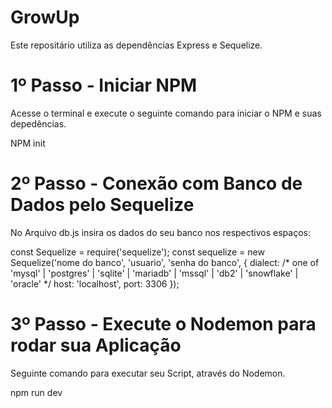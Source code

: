 # GrowUp

Este repositário utiliza as dependências Express e Sequelize.

# 1º Passo - Iniciar NPM
Acesse o terminal e execute o seguinte comando para iniciar o NPM e suas depedências.

NPM  init

# 2º Passo - Conexão com Banco de Dados pelo Sequelize

No Arquivo db.js insira os dados do seu banco nos respectivos espaços:

const Sequelize = require('sequelize');
const sequelize = new Sequelize('nome do banco', 'usuario', 'senha do banco', {
    dialect: /* one of 'mysql' | 'postgres' | 'sqlite' | 'mariadb' | 'mssql' | 'db2' | 'snowflake' | 'oracle' */
    host: 'localhost',
    port: 3306
});

# 3º Passo - Execute o Nodemon para rodar sua Aplicação

Seguinte comando para executar seu Script, através do Nodemon.

npm run dev
